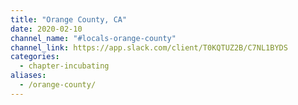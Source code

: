 ```yaml
---
title: "Orange County, CA"
date: 2020-02-10
channel_name: "#locals-orange-county"
channel_link: https://app.slack.com/client/T0KQTUZ2B/C7NL1BYDS
categories:
  - chapter-incubating
aliases:
  - /orange-county/
---
```

